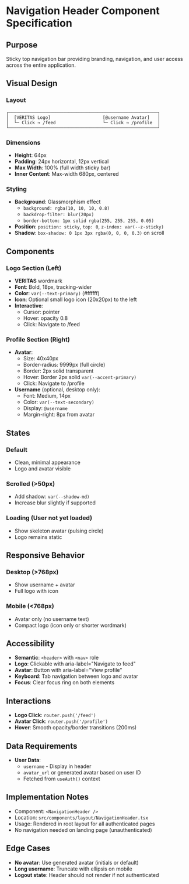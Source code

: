# Navigation Header Component Specification

## Purpose
Sticky top navigation bar providing branding, navigation, and user access across the entire application.

## Visual Design

### Layout
```
┌─────────────────────────────────────────────────────────┐
│  [VERITAS Logo]                    [@username Avatar]   │
│  └─ Click → /feed                  └─ Click → /profile  │
└─────────────────────────────────────────────────────────┘
```

### Dimensions
- **Height**: 64px
- **Padding**: 24px horizontal, 12px vertical
- **Max Width**: 100% (full width sticky bar)
- **Inner Content**: Max-width 680px, centered

### Styling
- **Background**: Glassmorphism effect
  - `background: rgba(10, 10, 10, 0.8)`
  - `backdrop-filter: blur(20px)`
  - `border-bottom: 1px solid rgba(255, 255, 255, 0.05)`
- **Position**: `position: sticky`, `top: 0`, `z-index: var(--z-sticky)`
- **Shadow**: `box-shadow: 0 1px 3px rgba(0, 0, 0, 0.3)` on scroll

## Components

### Logo Section (Left)
- **VERITAS** wordmark
- **Font**: Bold, 18px, tracking-wider
- **Color**: `var(--text-primary)` (#ffffff)
- **Icon**: Optional small logo icon (20x20px) to the left
- **Interactive**:
  - Cursor: pointer
  - Hover: opacity 0.8
  - Click: Navigate to /feed

### Profile Section (Right)
- **Avatar**:
  - Size: 40x40px
  - Border-radius: 9999px (full circle)
  - Border: 2px solid transparent
  - Hover: Border 2px solid `var(--accent-primary)`
  - Click: Navigate to /profile
- **Username** (optional, desktop only):
  - Font: Medium, 14px
  - Color: `var(--text-secondary)`
  - Display: `@username`
  - Margin-right: 8px from avatar

## States

### Default
- Clean, minimal appearance
- Logo and avatar visible

### Scrolled (>50px)
- Add shadow: `var(--shadow-md)`
- Increase blur slightly if supported

### Loading (User not yet loaded)
- Show skeleton avatar (pulsing circle)
- Logo remains static

## Responsive Behavior

### Desktop (>768px)
- Show username + avatar
- Full logo with icon

### Mobile (<768px)
- Avatar only (no username text)
- Compact logo (icon only or shorter wordmark)

## Accessibility
- **Semantic**: `<header>` with `<nav>` role
- **Logo**: Clickable with aria-label="Navigate to feed"
- **Avatar**: Button with aria-label="View profile"
- **Keyboard**: Tab navigation between logo and avatar
- **Focus**: Clear focus ring on both elements

## Interactions
- **Logo Click**: `router.push('/feed')`
- **Avatar Click**: `router.push('/profile')`
- **Hover**: Smooth opacity/border transitions (200ms)

## Data Requirements
- **User Data**:
  - `username` - Display in header
  - `avatar_url` or generated avatar based on user ID
  - Fetched from `useAuth()` context

## Implementation Notes
- Component: `<NavigationHeader />`
- Location: `src/components/layout/NavigationHeader.tsx`
- Usage: Rendered in root layout for all authenticated pages
- No navigation needed on landing page (unauthenticated)

## Edge Cases
- **No avatar**: Use generated avatar (initials or default)
- **Long username**: Truncate with ellipsis on mobile
- **Logout state**: Header should not render if not authenticated

